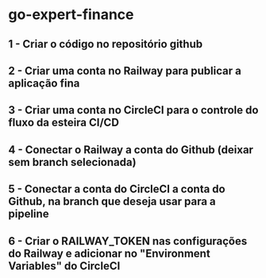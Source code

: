 # go-expert-finance

## 1 - Criar o código no repositório github

## 2 - Criar uma conta no Railway para publicar a aplicação fina

## 3 - Criar uma conta no CircleCI para o controle do fluxo da esteira CI/CD

## 4 - Conectar o Railway a conta do Github (deixar sem branch selecionada)

## 5 - Conectar a conta do CircleCI a conta do Github, na branch que deseja usar para a pipeline

## 6 - Criar o RAILWAY_TOKEN nas configurações do Railway e adicionar no "Environment Variables" do CircleCI
